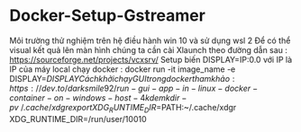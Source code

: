 # Docker-Setup-Gstreamer
Môi trường thử nghiệm trên hệ điều hành win 10 và sử dụng wsl 2
Để có thể visual kết quả lên màn hình chúng ta cần cài Xlaunch theo đường dẫn sau :
https://sourceforge.net/projects/vcxsrv/
Setup biến DISPLAY=IP:0.0 với IP là IP của máy local
chạy docker :
docker run -it image_name -e DISPLAY=$DISPLAY 
Cách khởi chạy GUI trong docker tham khảo :
https://dev.to/darksmile92/run-gui-app-in-linux-docker-container-on-windows-host-4kde
mkdir -pv ~/.cache/xdgr
export XDG_RUNTIME_DIR=$PATH:~/.cache/xdgr
XDG_RUNTIME_DIR=/run/user/10010
